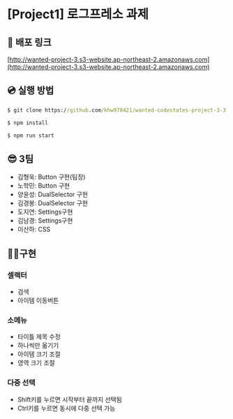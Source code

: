 # [Project1] 로그프레소 과제

## 🚀 배포 링크

[http://wanted-project-3.s3-website.ap-northeast-2.amazonaws.com](http://wanted-project-3.s3-website.ap-northeast-2.amazonaws.com)

## 💿 실행 방법

```cmd
$ git clone https://github.com/khw970421/wanted-codestates-project-3-3.git

$ npm install

$ npm run start
```
## 😎 3팀

- 김형욱: Button 구현(팀장)
- 노학민: Button 구현
- 양윤성: DualSelector 구현
- 김경봉: DualSelector 구현
- 도지연: Settings구현
- 김남경: Settings구현
- 이산하: CSS

## 👩‍💻구현

### 셀랙터
- 검색
- 아이템 이동버튼
### 소메뉴
- 타이틀 제목 수정
- 하나씩만 옮기기
- 아이템 크기 조절
- 영역 크기 조절

### 다중 선택
- Shift키를 누르면 시작부터 끝까지 선택됨
- Ctrl키를 누르면 동시에 다중 선택 가능